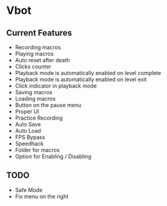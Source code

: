 # Vbot

## Current Features

- Recording macros
- Playing macros
- Auto reset after death
- Clicks counter
- Playback mode is automatically enabled on level complete
- Playback mode is automatically enabled on level exit
- Click indicator in playback mode
- Saving macros
- Loading macros
- Button on the pause menu
- Proper UI
- Practice Recording
- Auto Save
- Auto Load
- FPS Bypass
- Speedhack
- Folder for macros
- Option for Enabling / Disabling

## TODO

- Safe Mode
- Fix menu on the right
